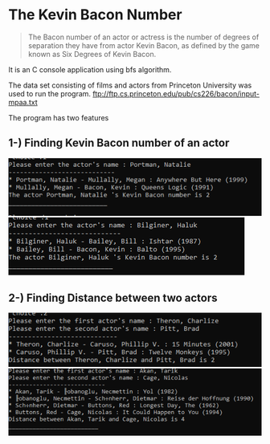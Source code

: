 # The Kevin Bacon Number

>The Bacon number of an actor or actress is the number of degrees of separation they have from actor Kevin Bacon, as defined by the game known as Six Degrees of Kevin Bacon.

It is an C console application using bfs algorithm. 

The data set consisting of films and actors from Princeton University was used to run the program.
ftp://ftp.cs.princeton.edu/pub/cs226/bacon/input-mpaa.txt

The program has two features

## 1-) Finding Kevin Bacon number of an actor


![Image1](https://github.com/cnrkaya/kevin-bacon-number/blob/master/screenshots/1.PNG)
![Image2](https://github.com/cnrkaya/kevin-bacon-number/blob/master/screenshots/2.PNG)

## 2-) Finding Distance between two actors

![Image3](https://github.com/cnrkaya/kevin-bacon-number/blob/master/screenshots/3.PNG)
![Image4](https://github.com/cnrkaya/kevin-bacon-number/blob/master/screenshots/4.PNG)
